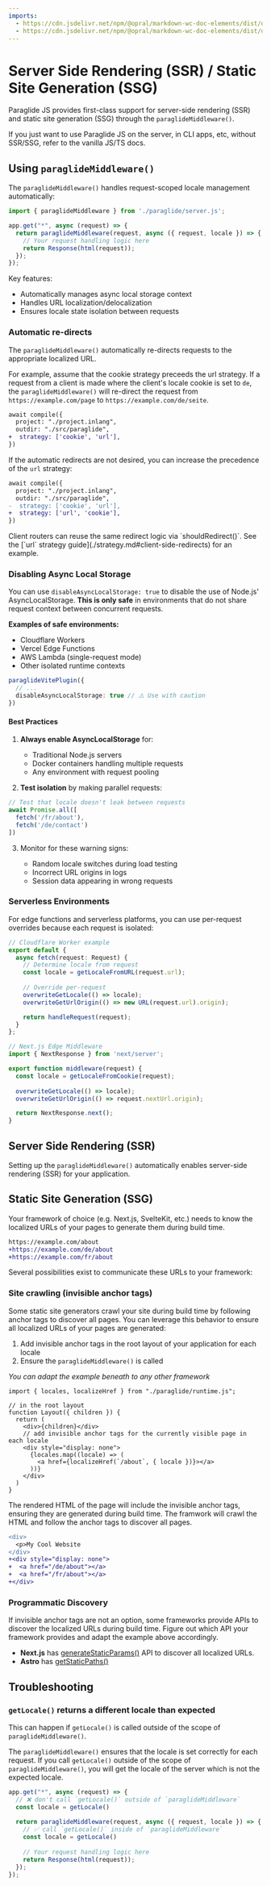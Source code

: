 ```yaml
---
imports:
  - https://cdn.jsdelivr.net/npm/@opral/markdown-wc-doc-elements/dist/doc-video.js
  - https://cdn.jsdelivr.net/npm/@opral/markdown-wc-doc-elements/dist/doc-callout.js
---
```


# Server Side Rendering (SSR) / Static Site Generation (SSG)

Paraglide JS provides first-class support for server-side rendering (SSR) and static site generation (SSG) through the `paraglideMiddleware()`.  

<doc-callout type="tip">
  If you just want to use Paraglide JS on the server, in CLI apps, etc, without SSR/SSG, refer to the vanilla JS/TS docs.
</doc-callout>

## Using `paraglideMiddleware()`

The `paraglideMiddleware()` handles request-scoped locale management automatically:

```ts
import { paraglideMiddleware } from './paraglide/server.js';

app.get("*", async (request) => {
  return paraglideMiddleware(request, async ({ request, locale }) => {
    // Your request handling logic here
    return Response(html(request));
  });
});
```

Key features:

- Automatically manages async local storage context
- Handles URL localization/delocalization
- Ensures locale state isolation between requests

### Automatic re-directs

The `paraglideMiddleware()` automatically re-directs requests to the appropriate localized URL.

For example, assume that the cookie strategy preceeds the url strategy. If a request from a client is made where the client's locale cookie is set to `de`, the `paraglideMiddleware()` will re-direct the request from `https://example.com/page` to `https://example.com/de/seite`. 

```diff
await compile({
  project: "./project.inlang",
  outdir: "./src/paraglide",
+  strategy: ['cookie', 'url'],
})
```

If the automatic redirects are not desired, you can increase the precedence of the `url` strategy: 

```diff
await compile({
  project: "./project.inlang",
  outdir: "./src/paraglide",
-  strategy: ['cookie', 'url'],
+  strategy: ['url', 'cookie'],
})
```

<doc-video src="https://youtu.be/RO_pMjSHgpI"></doc-video>

<doc-callout type="tip">
Client routers can reuse the same redirect logic via `shouldRedirect()`. See the
[`url` strategy guide](./strategy.md#client-side-redirects) for an example.
</doc-callout>


### Disabling Async Local Storage

You can use `disableAsyncLocalStorage: true` to disable the use of Node.js' AsyncLocalStorage. **This is only safe** in environments that do not share request context between concurrent requests. 

**Examples of safe environments:**

- Cloudflare Workers  
- Vercel Edge Functions
- AWS Lambda (single-request mode)
- Other isolated runtime contexts

```ts
paraglideVitePlugin({
  // ...
  disableAsyncLocalStorage: true // ⚠️ Use with caution
})
```

#### Best Practices

1. **Always enable AsyncLocalStorage** for:
   - Traditional Node.js servers
   - Docker containers handling multiple requests
   - Any environment with request pooling

2. **Test isolation** by making parallel requests:
```ts
// Test that locale doesn't leak between requests
await Promise.all([
  fetch('/fr/about'),
  fetch('/de/contact')
])
```

3. Monitor for these warning signs:

   - Random locale switches during load testing
   - Incorrect URL origins in logs
   - Session data appearing in wrong requests

### Serverless Environments

For edge functions and serverless platforms, you can use per-request overrides because each request is isolated:

```ts
// Cloudflare Worker example
export default {
  async fetch(request: Request) {
    // Determine locale from request
    const locale = getLocaleFromURL(request.url);
    
    // Override per-request
    overwriteGetLocale(() => locale);
    overwriteGetUrlOrigin(() => new URL(request.url).origin);

    return handleRequest(request);
  }
};

// Next.js Edge Middleware
import { NextResponse } from 'next/server';

export function middleware(request) {
  const locale = getLocaleFromCookie(request);
  
  overwriteGetLocale(() => locale);
  overwriteGetUrlOrigin(() => request.nextUrl.origin);

  return NextResponse.next();
}
```

## Server Side Rendering (SSR)

Setting up the `paraglideMiddleware()` automatically enables server-side rendering (SSR) for your application.

## Static Site Generation (SSG)

Your framework of choice (e.g. Next.js, SvelteKit, etc.) needs to know the localized URLs of your pages to generate them during build time. 

```diff
https://example.com/about
+https://example.com/de/about
+https://example.com/fr/about
```

Several possibilities exist to communicate these URLs to your framework:

### Site crawling (invisible anchor tags)

Some static site generators crawl your site during build time by following anchor tags to discover all pages. You can leverage this behavior to ensure all localized URLs of your pages are generated:

1. Add invisible anchor tags in the root layout of your application for each locale
2. Ensure the `paraglideMiddleware()` is called

_You can adapt the example beneath to any other framework_

```tsx
import { locales, localizeHref } from "./paraglide/runtime.js";

// in the root layout
function Layout({ children }) {
  return (
    <div>{children}</div>
    // add invisible anchor tags for the currently visible page in each locale
    <div style="display: none">
      {locales.map((locale) => (
        <a href={localizeHref(`/about`, { locale })}></a>
      ))}
    </div>
  )
}
```

The rendered HTML of the page will include the invisible anchor tags, ensuring they are generated during build time. The framwork will crawl the HTML and follow the anchor tags to discover all pages.

```diff
<div>
  <p>My Cool Website
</div>
+<div style="display: none">
+  <a href="/de/about"></a>
+  <a href="/fr/about"></a>
+</div>
```

### Programmatic Discovery

If invisible anchor tags are not an option, some frameworks provide APIs to discover the localized URLs during build time. Figure out which API your framework provides and adapt the example above accordingly. 

- **Next.js** has [generateStaticParams()](https://nextjs.org/docs/app/api-reference/functions/generate-static-params) API to discover all localized URLs.
- **Astro** has [getStaticPaths()](https://docs.astro.build/en/reference/routing-reference/#getstaticpaths)

## Troubleshooting

### `getLocale()` returns a different locale than expected

This can happen if `getLocale()` is called outside of the scope of `paraglideMiddleware()`. 

The `paraglideMiddleware()` ensures that the locale is set correctly for each request. If you call `getLocale()` outside of the scope of `paraglideMiddleware()`, you will get the locale of the server which is not the expected locale.

```ts
app.get("*", async (request) => {
  // ❌ don't call `getLocale()` outside of `paraglideMiddleware`
  const locale = getLocale()
  
  return paraglideMiddleware(request, async ({ request, locale }) => {
    // ✅ call `getLocale()` inside of `paraglideMiddleware`
    const locale = getLocale()
    
    // Your request handling logic here
    return Response(html(request));
  });
});
